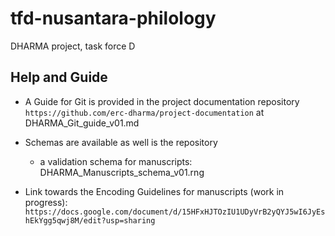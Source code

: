 # tfd-nusantara-philology
DHARMA project, task force D

## Help and Guide
* A Guide for Git is provided in the project documentation repository `https://github.com/erc-dharma/project-documentation` at DHARMA_Git_guide_v01.md
* Schemas are available as well is the repository
  - a validation schema for manuscripts: DHARMA_Manuscripts_schema_v01.rng

* Link towards the Encoding Guidelines for manuscripts (work in progress): `https://docs.google.com/document/d/15HFxHJTOzIU1UDyVrB2yQYJ5wI6JyEshEkYgg5qwj8M/edit?usp=sharing`
